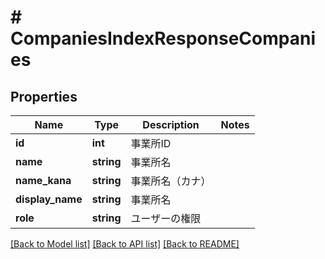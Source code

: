 # # CompaniesIndexResponseCompanies

## Properties

Name | Type | Description | Notes
------------ | ------------- | ------------- | -------------
**id** | **int** | 事業所ID | 
**name** | **string** | 事業所名 | 
**name_kana** | **string** | 事業所名（カナ） | 
**display_name** | **string** | 事業所名 | 
**role** | **string** | ユーザーの権限 | 

[[Back to Model list]](../../README.md#documentation-for-models) [[Back to API list]](../../README.md#documentation-for-api-endpoints) [[Back to README]](../../README.md)


